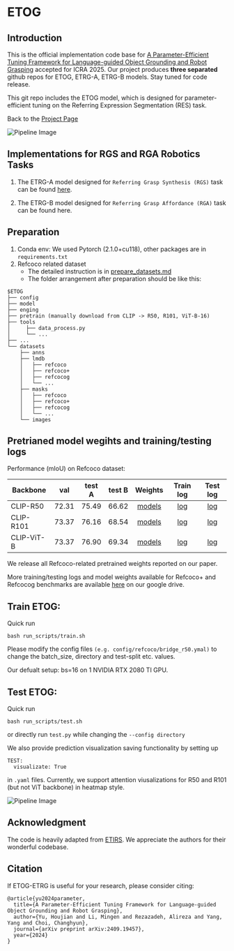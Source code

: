 # ETOG

## Introduction
This is the official implementation code base for [A Parameter-Efficient Tuning Framework for Language-guided Object Grounding and Robot Grasping](https://arxiv.org/pdf/2409.19457) accepted for ICRA 2025. Our project produces **three separated** github repos for ETOG, ETRG-A, ETRG-B models. Stay tuned for code release.

This git repo includes the ETOG model, which is designed for parameter-efficient tuning on the Referring Expression Segmentation (RES) task.

Back to the [Project Page](https://sites.google.com/umn.edu/etog-etrg/home)

![Pipeline Image](pipeline.png)

## Implementations for RGS and RGA Robotics Tasks

1. The ETRG-A model designed for ```Referring Grasp Synthesis (RGS)``` task can be found [here](https://github.com/hjy-u/ETRG-RGS).

2. The ETRG-B model designed for ```Referring Grasp Affordance (RGA)``` task can be found here.


## Preparation
1. Conda env: We used Pytorch (2.1.0+cu118), other packages are in ```requirements.txt```
2. Refcoco related dataset
   - The detailed instruction is in [prepare_datasets.md](tools/prepare_datasets.md)
   - The folder arrangement after preparation should be like this:

```
$ETOG
├── config
├── model
├── enging
├── pretrain (manually download from CLIP -> R50, R101, ViT-B-16)
├── tools
│     ├── data_process.py
│     └── ...
├── ...
└── datasets
    ├── anns
    ├── lmdb
    │   ├── refcoco  
    │   ├── refcoco+
    │   ├── refcocog
    │   └── ...
    ├── masks
    │   ├── refcoco  
    │   ├── refcoco+
    │   ├── refcocog
    │   └── ...
    └── images

```

## Pretrianed model wegihts and training/testing logs
Performance (mIoU) on Refcoco dataset:

| Backbone | val | test A | test B | Weights| Train log | Test log |
| ---- |:-------------:| :-----:|:-----:|:-----:|:-----:|:-----:|
| CLIP-R50 | 72.31  | 75.49 | 66.62 | [models](https://drive.google.com/file/d/1PKhFIGmwyl5O2maI8OoLzHoH_g8-iWPK/view?usp=drive_link) | [log](https://drive.google.com/file/d/1tQAKs1U99we41b5aYy2s0U4VJzPlUy6O/view?usp=drive_link) | [log](https://drive.google.com/file/d/1yqdjzhrthWdJh1hLepqw7f2llPTSLzZo/view?usp=drive_link) |
| CLIP-R101 | 73.37 | 76.16 | 68.54 | [models](https://drive.google.com/file/d/18gUcryjxEmBrCXGjGvu7m4nWb3aJisx0/view?usp=drive_link) | [log](https://drive.google.com/file/d/1IBf-V-InMyO6idr1knptc5dd2v87m14M/view?usp=drive_link) | [log](https://drive.google.com/file/d/14p0E69veYk0qoylbyXa1hkTtuPD8iRyG/view?usp=drive_link) |
| CLIP-ViT-B| 73.37 | 76.90 | 69.34 | [models](https://drive.google.com/file/d/1xOTsdjR4HuknS1VdRSCFqnLtZ2HzK21N/view?usp=drive_link) | [log](https://drive.google.com/file/d/1ApbLv2IKq1Q_IvVKvwMS6ksuKp5xucfW/view?usp=drive_link) | [log](https://drive.google.com/file/d/13bDOxfSoePXqmsyyJVH37BWKNQCEF7gA/view?usp=drive_link) |

We release all Refcoco-related pretrained weights reported on our paper. 

More training/testing logs and model weights available for Refcoco+ and Refcocog benchmarks are available [here](https://drive.google.com/drive/folders/1NDkopub0oL_WTm3TqS4s3htsqPYUTRk9?usp=sharing) on our google drive.

## Train ETOG:

Quick run

```
bash run_scripts/train.sh
```
Please modify the config files ```(e.g. config/refcoco/bridge_r50.ymal)``` to change the batch_size, directory and test-split etc. values.

Our defualt setup: bs=16 on 1 NVIDIA RTX 2080 TI GPU.

## Test ETOG:

Quick run

```
bash run_scripts/test.sh
```
or directly run ```test.py``` while changing the ```--config directory```

We also provide prediction visualization saving functionality by setting up

```
TEST: 
  visualizate: True
```

in ```.yaml``` files. Currently, we support attention viusalizations for R50 and R101 (but not ViT backbone) in heatmap style.

![Pipeline Image](attention_map.png)

## Acknowledgment

The code is heavily adapted from [ETIRS](https://github.com/kkakkkka/ETRIS/tree/main). We appreciate the authors for their wonderful codebase.

## Citation

If ETOG-ETRG is useful for your research, please consider citing:

```
@article{yu2024parameter,
  title={A Parameter-Efficient Tuning Framework for Language-guided Object Grounding and Robot Grasping},
  author={Yu, Houjian and Li, Mingen and Rezazadeh, Alireza and Yang, Yang and Choi, Changhyun},
  journal={arXiv preprint arXiv:2409.19457},
  year={2024}
}
```

